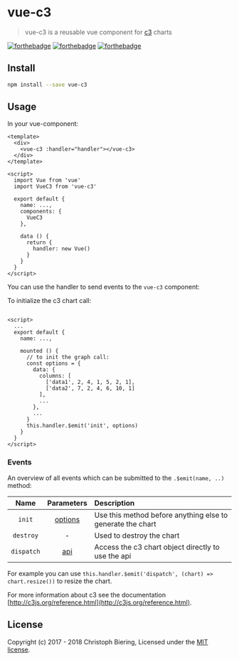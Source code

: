 # vue-c3

> vue-c3 is a reusable vue component for [c3](https://github.com/c3js/c3) charts

[![forthebadge](http://forthebadge.com/images/badges/built-with-love.svg)](http://forthebadge.com)
[![forthebadge](http://forthebadge.com/images/badges/made-with-vue.svg)](http://forthebadge.com)
[![forthebadge](http://forthebadge.com/images/badges/uses-js.svg)](http://forthebadge.com)

## Install

```bash
npm install --save vue-c3
```

## Usage

In your vue-component:

```vue
<template>
  <div>
    <vue-c3 :handler="handler"></vue-c3>
  </div>
</template>

<script>
  import Vue from 'vue'
  import VueC3 from 'vue-c3'

  export default {
    name: ...,
    components: {
      VueC3
    },

    data () {
      return {
        handler: new Vue()
      }
    }
  }
</script>
```

You can use the handler to send events to the `vue-c3` component:

To initialize the c3 chart call:

```vue

<script>
  ...
  export default {
    name: ...,

    mounted () {
      // to init the graph call:
      const options = {
        data: {
          columns: [
            ['data1', 2, 4, 1, 5, 2, 1],
            ['data2', 7, 2, 4, 6, 10, 1]
          ],
          ...
        },
        ...
      }
      this.handler.$emit('init', options)
    }
  }
</script>
```

### Events

An overview of all events which can be submitted to the `.$emit(name, ..)` method:

|Name|Parameters|Description|
|:--:|:--:|:--|
|`init`|[options](http://c3js.org/reference.html)|Use this method before anything else to generate the chart|
|`destroy`|-|Used to destroy the chart|
|`dispatch`|[api](http://c3js.org/reference.html#api)|Access the c3 chart object directly to use the api|

For example you can use `this.handler.$emit('dispatch', (chart) => chart.resize())` to resize the chart.

For more information about c3 see the documentation [http://c3js.org/reference.html](http://c3js.org/reference.html).

## License

Copyright (c) 2017 - 2018 Christoph Biering, Licensed under the [MIT license](./LICENSE).
